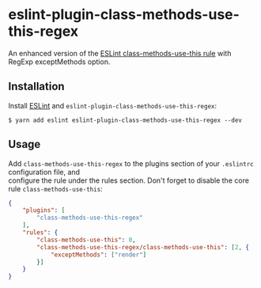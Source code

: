 # eslint-plugin-class-methods-use-this-regex

An enhanced version of the [ESLint class-methods-use-this rule](http://eslint.org/docs/rules/class-methods-use-this) with RegExp exceptMethods option.

## Installation

Install [ESLint](http://eslint.org) and `eslint-plugin-class-methods-use-this-regex`:

```
$ yarn add eslint eslint-plugin-class-methods-use-this-regex --dev
```

## Usage

Add `class-methods-use-this-regex` to the plugins section of your `.eslintrc` configuration file, and  
configure the rule under the rules section. Don't forget to disable the core rule `class-methods-use-this`:

```json
{
    "plugins": [
        "class-methods-use-this-regex"
    ],
    "rules": {
        "class-methods-use-this": 0,
        "class-methods-use-this-regex/class-methods-use-this": [2, {
            "exceptMethods": ["render"]
        }]
    }
}
```